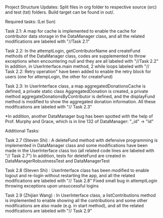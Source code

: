 Project Structure Updates:
Split files in org folder to respective source (src) and test (tst) folders. Build target can be found in out/. 

Required tasks: (Lei Sun)

Task 2.1: A map for cache is implemented to enable the cache for contributor data storage in the DataManager class, and all the related modifications are labeled with "//Task 2.1"

Task 2.2: In the attemptLogin, getContributorName and createFund methods of the DataManager class, codes are supplemented to throw exceptions when encountering null and they are all labeled with "//Task 2.2" 
          In addition, in UserInterface.main method, 2 while loops labeled with "// Task 2.2: Retry operation" have been added to enable the retry block for users (one for attempLogin, the other for createFund)

Task 2.3: In UserInterface class, a map aggregatedDonationsCache is defined, a private static class AggregatedDonation is created, a private method aggregateDonationsByContributor is defined, and the displayFund method is modified to show the aggregated donation information. All these modifications are labeled with "// Task 2.3"  

*In addition, another DataManager bug has been spotted with the help of Prof. Murphy and Grace, which is in line 132 of DataManager: "_id" -> "id"


Additional Tasks:

Task 2.7 (Steven Shi) : A deleteFund method with defensive programming is implemented in DataManager class and some modifications have been made in the UserInterface class too (all related code lines are labeled with "// Task 2.7")
          In addition, tests for deleteFund are created in DataManagerRobustnessTest and DataManagerTest

Task 2.8 (Steven Shi) : UserInterface class has been modified to enable logout and re-login without restarting the app, and all the related modifications are labeled with "// Task 2.8"
        Fixed small bug in attemptLogin throwing exceptions upon unsuccessful logins

Task 2.9 (Zhijian Wang) : In UserInterface class, a listContributions method is implemented to enable showing all the contributions and some other modifications are also made (e.g. in start method), and all the related modifications are labeled with "// Task 2.9"



